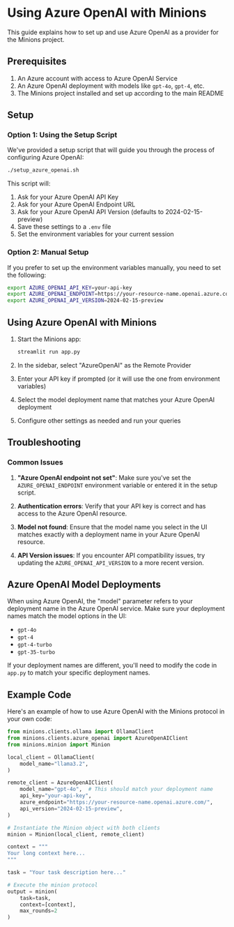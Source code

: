 # Using Azure OpenAI with Minions

This guide explains how to set up and use Azure OpenAI as a provider for the Minions project.

## Prerequisites

1. An Azure account with access to Azure OpenAI Service
2. An Azure OpenAI deployment with models like `gpt-4o`, `gpt-4`, etc.
3. The Minions project installed and set up according to the main README

## Setup

### Option 1: Using the Setup Script

We've provided a setup script that will guide you through the process of configuring Azure OpenAI:

```bash
./setup_azure_openai.sh
```

This script will:
1. Ask for your Azure OpenAI API Key
2. Ask for your Azure OpenAI Endpoint URL
3. Ask for your Azure OpenAI API Version (defaults to 2024-02-15-preview)
4. Save these settings to a `.env` file
5. Set the environment variables for your current session

### Option 2: Manual Setup

If you prefer to set up the environment variables manually, you need to set the following:

```bash
export AZURE_OPENAI_API_KEY=your-api-key
export AZURE_OPENAI_ENDPOINT=https://your-resource-name.openai.azure.com/
export AZURE_OPENAI_API_VERSION=2024-02-15-preview
```

## Using Azure OpenAI with Minions

1. Start the Minions app:
   ```bash
   streamlit run app.py
   ```

2. In the sidebar, select "AzureOpenAI" as the Remote Provider

3. Enter your API key if prompted (or it will use the one from environment variables)

4. Select the model deployment name that matches your Azure OpenAI deployment

5. Configure other settings as needed and run your queries

## Troubleshooting

### Common Issues

1. **"Azure OpenAI endpoint not set"**: Make sure you've set the `AZURE_OPENAI_ENDPOINT` environment variable or entered it in the setup script.

2. **Authentication errors**: Verify that your API key is correct and has access to the Azure OpenAI resource.

3. **Model not found**: Ensure that the model name you select in the UI matches exactly with a deployment name in your Azure OpenAI resource.

4. **API Version issues**: If you encounter API compatibility issues, try updating the `AZURE_OPENAI_API_VERSION` to a more recent version.

## Azure OpenAI Model Deployments

When using Azure OpenAI, the "model" parameter refers to your deployment name in the Azure OpenAI service. Make sure your deployment names match the model options in the UI:

- `gpt-4o`
- `gpt-4`
- `gpt-4-turbo`
- `gpt-35-turbo`

If your deployment names are different, you'll need to modify the code in `app.py` to match your specific deployment names.

## Example Code

Here's an example of how to use Azure OpenAI with the Minions protocol in your own code:

```python
from minions.clients.ollama import OllamaClient
from minions.clients.azure_openai import AzureOpenAIClient
from minions.minion import Minion

local_client = OllamaClient(
    model_name="llama3.2",
)

remote_client = AzureOpenAIClient(
    model_name="gpt-4o",  # This should match your deployment name
    api_key="your-api-key",
    azure_endpoint="https://your-resource-name.openai.azure.com/",
    api_version="2024-02-15-preview",
)

# Instantiate the Minion object with both clients
minion = Minion(local_client, remote_client)

context = """
Your long context here...
"""

task = "Your task description here..."

# Execute the minion protocol
output = minion(
    task=task,
    context=[context],
    max_rounds=2
) 